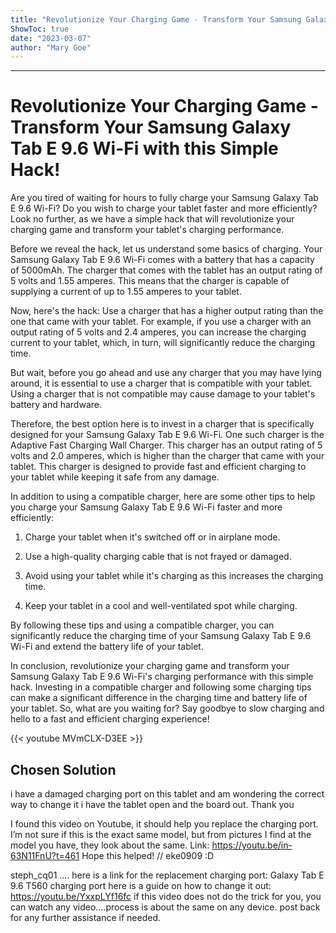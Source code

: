 ```yaml
---
title: "Revolutionize Your Charging Game - Transform Your Samsung Galaxy Tab E 9.6 Wi-Fi with this Simple Hack!"
ShowToc: true 
date: "2023-03-07"
author: "Mary Goe"
---
```

*****
# Revolutionize Your Charging Game - Transform Your Samsung Galaxy Tab E 9.6 Wi-Fi with this Simple Hack!

Are you tired of waiting for hours to fully charge your Samsung Galaxy Tab E 9.6 Wi-Fi? Do you wish to charge your tablet faster and more efficiently? Look no further, as we have a simple hack that will revolutionize your charging game and transform your tablet's charging performance.

Before we reveal the hack, let us understand some basics of charging. Your Samsung Galaxy Tab E 9.6 Wi-Fi comes with a battery that has a capacity of 5000mAh. The charger that comes with the tablet has an output rating of 5 volts and 1.55 amperes. This means that the charger is capable of supplying a current of up to 1.55 amperes to your tablet.

Now, here's the hack: Use a charger that has a higher output rating than the one that came with your tablet. For example, if you use a charger with an output rating of 5 volts and 2.4 amperes, you can increase the charging current to your tablet, which, in turn, will significantly reduce the charging time.

But wait, before you go ahead and use any charger that you may have lying around, it is essential to use a charger that is compatible with your tablet. Using a charger that is not compatible may cause damage to your tablet's battery and hardware.

Therefore, the best option here is to invest in a charger that is specifically designed for your Samsung Galaxy Tab E 9.6 Wi-Fi. One such charger is the Adaptive Fast Charging Wall Charger. This charger has an output rating of 5 volts and 2.0 amperes, which is higher than the charger that came with your tablet. This charger is designed to provide fast and efficient charging to your tablet while keeping it safe from any damage.

In addition to using a compatible charger, here are some other tips to help you charge your Samsung Galaxy Tab E 9.6 Wi-Fi faster and more efficiently:

1. Charge your tablet when it's switched off or in airplane mode.

2. Use a high-quality charging cable that is not frayed or damaged.

3. Avoid using your tablet while it's charging as this increases the charging time.

4. Keep your tablet in a cool and well-ventilated spot while charging.

By following these tips and using a compatible charger, you can significantly reduce the charging time of your Samsung Galaxy Tab E 9.6 Wi-Fi and extend the battery life of your tablet.

In conclusion, revolutionize your charging game and transform your Samsung Galaxy Tab E 9.6 Wi-Fi's charging performance with this simple hack. Investing in a compatible charger and following some charging tips can make a significant difference in the charging time and battery life of your tablet. So, what are you waiting for? Say goodbye to slow charging and hello to a fast and efficient charging experience!

{{< youtube MVmCLX-D3EE >}} 



## Chosen Solution
 i have a damaged charging port on this tablet and am wondering the correct way to change it i have the tablet open and the board out.
Thank you

 I found this video on Youtube, it should help you replace the charging port.
I’m not sure if this is the exact same model, but from pictures I find at the model you have, they look about the same.
Link: https://youtu.be/in-63N11FnU?t=461
Hope this helped!
// eke0909 :D

 steph_cq01 …. here is a link for the replacement charging port:
Galaxy Tab E 9.6 T560 charging port
here is a guide on how to change it out:
https://youtu.be/YxxpLYf16fc
if this video does not do the trick for you, you can watch any video….process is about the same on any device.
post back for any further assistance if needed.




